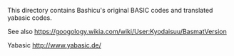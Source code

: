 This directory contains Bashicu's original BASIC codes and translated yabasic codes.

See also
https://googology.wikia.com/wiki/User:Kyodaisuu/BasmatVersion

Yabasic
http://www.yabasic.de/
